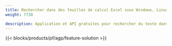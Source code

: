 ```yaml
---
title: Rechercher dans des feuilles de calcul Excel sous Windows, Linux et macOS 
weight: 7730

description: Application et API gratuites pour rechercher du texte dans les fichiers XLS, XLSX et ODS
---
```

{{< blocks/products/pf/agp/feature-solution >}} 

